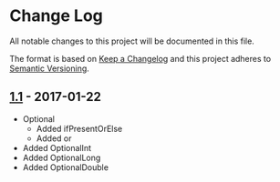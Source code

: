# Change Log
All notable changes to this project will be documented in this file.

The format is based on [Keep a Changelog](http://keepachangelog.com/)
and this project adheres to [Semantic Versioning](http://semver.org/).

## [1.1] - 2017-01-22
- Optional
  - Added ifPresentOrElse
  - Added or
- Added OptionalInt
- Added OptionalLong
- Added OptionalDouble

[1.1]: https://github.com/dmstocking/support-optional/compare/1.0...1.1
